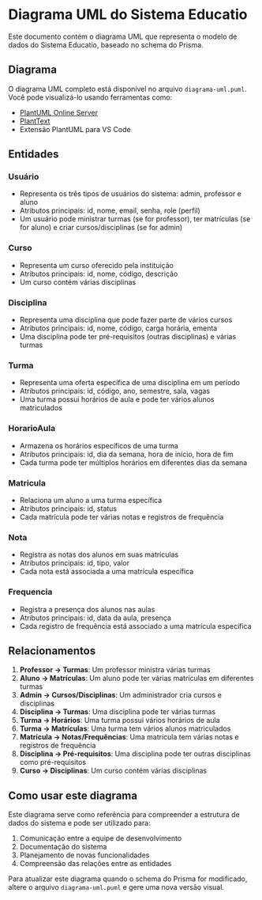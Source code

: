 # Diagrama UML do Sistema Educatio

Este documento contém o diagrama UML que representa o modelo de dados do Sistema Educatio, baseado no schema do Prisma.

## Diagrama

O diagrama UML completo está disponível no arquivo `diagrama-uml.puml`. Você pode visualizá-lo usando ferramentas como:

- [PlantUML Online Server](https://www.plantuml.com/plantuml/uml/)
- [PlantText](https://www.planttext.com/)
- Extensão PlantUML para VS Code

## Entidades

### Usuário

- Representa os três tipos de usuários do sistema: admin, professor e aluno
- Atributos principais: id, nome, email, senha, role (perfil)
- Um usuário pode ministrar turmas (se for professor), ter matrículas (se for aluno) e criar cursos/disciplinas (se for admin)

### Curso

- Representa um curso oferecido pela instituição
- Atributos principais: id, nome, código, descrição
- Um curso contém várias disciplinas

### Disciplina

- Representa uma disciplina que pode fazer parte de vários cursos
- Atributos principais: id, nome, código, carga horária, ementa
- Uma disciplina pode ter pré-requisitos (outras disciplinas) e várias turmas

### Turma

- Representa uma oferta específica de uma disciplina em um período
- Atributos principais: id, código, ano, semestre, sala, vagas
- Uma turma possui horários de aula e pode ter vários alunos matriculados

### HorarioAula

- Armazena os horários específicos de uma turma
- Atributos principais: id, dia da semana, hora de início, hora de fim
- Cada turma pode ter múltiplos horários em diferentes dias da semana

### Matricula

- Relaciona um aluno a uma turma específica
- Atributos principais: id, status
- Cada matrícula pode ter várias notas e registros de frequência

### Nota

- Registra as notas dos alunos em suas matrículas
- Atributos principais: id, tipo, valor
- Cada nota está associada a uma matrícula específica

### Frequencia

- Registra a presença dos alunos nas aulas
- Atributos principais: id, data da aula, presença
- Cada registro de frequência está associado a uma matrícula específica

## Relacionamentos

1. **Professor → Turmas**: Um professor ministra várias turmas
2. **Aluno → Matrículas**: Um aluno pode ter várias matrículas em diferentes turmas
3. **Admin → Cursos/Disciplinas**: Um administrador cria cursos e disciplinas
4. **Disciplina → Turmas**: Uma disciplina pode ter várias turmas
5. **Turma → Horários**: Uma turma possui vários horários de aula
6. **Turma → Matrículas**: Uma turma tem vários alunos matriculados
7. **Matrícula → Notas/Frequências**: Uma matrícula tem várias notas e registros de frequência
8. **Disciplina → Pré-requisitos**: Uma disciplina pode ter outras disciplinas como pré-requisitos
9. **Curso → Disciplinas**: Um curso contém várias disciplinas

## Como usar este diagrama

Este diagrama serve como referência para compreender a estrutura de dados do sistema e pode ser utilizado para:

1. Comunicação entre a equipe de desenvolvimento
2. Documentação do sistema
3. Planejamento de novas funcionalidades
4. Compreensão das relações entre as entidades

Para atualizar este diagrama quando o schema do Prisma for modificado, altere o arquivo `diagrama-uml.puml` e gere uma nova versão visual.
